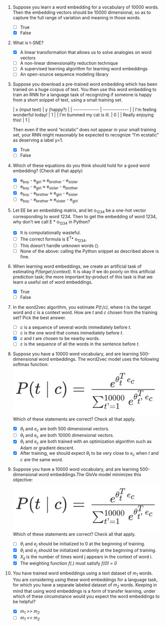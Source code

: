 1. Suppose you learn a word embedding for a vocabulary of 10000 words. Then the embedding vectors should be 10000 dimensional, so as to capture the full range of variation and meaning in those words.

	- [ ] True
	- [x] False

2. What is t-SNE?
    - [x] A linear transformation that allows us to solve analogies on word vectors
    - [ ] A non-linear dimensionality reduction technique
    - [ ] A supervised learning algorithm for learning word embeddings
    - [ ] An open-source sequence modeling library

3. Suppose you download a pre-trained word embedding which has been trained on a huge corpus of text. You then use this word embedding to train an RNN for a language task of recognizing if someone is happy from a short snippet of text, using a small training set.

    | x (input text)  | y (happy?)
 |
	| ------------- | ------------- |
	| I'm feeling wonderful today! | 1 |
	| I'm bummed my cat is ill. | 0 |
	| Really enjoying this!	 | 1  |

	Then even if the word “ecstatic” does not appear in your small training set, your RNN might reasonably be expected to recognize “I’m ecstatic” as deserving a label y=1.

	- [x] True
	- [ ] False

4. Which of these equations do you think should hold for a good word embedding? (Check all that apply)

	- [x] e<sub>boy</sub> - e<sub>girl</sub> ≈ e<sub>brother</sub> - e<sub>sister</sub>
	- [ ] e<sub>boy</sub> - e<sub>girl</sub> ≈ e<sub>sister</sub> - e<sub>brother</sub>
	- [x] e<sub>boy</sub> - e<sub>brother</sub> ≈ e<sub>girl</sub> - e<sub>sister</sub>
	- [ ] e<sub>boy</sub> - e<sub>brother</sub> ≈ e<sub>sister</sub> - e<sub>girl</sub>

5. Let EE be an embedding matrix, and let o<sub>1234</sub> be a one-hot vector corresponding to word 1234. Then to get the embedding of word 1234, why don’t we call E * o<sub>1234</sub> in Python?


	- [x] It is computationally wasteful.
	- [ ] The correct formula is E<sup>T</sup>* o<sub>1234</sub>.
	- [ ] This doesn’t handle unknown words (<UNK>).
	- [ ] None of the above: calling the Python snippet as described above is fine.

6. When learning word embeddings, we create an artificial task of estimating *P(target∣context)*. It is okay if we do poorly on this artificial prediction task; the more important by-product of this task is that we learn a useful set of word embeddings.
	
	- [x] True
	- [ ] False

7. In the word2vec algorithm, you estimate *P(t∣c)*, where *t* is the target word and *c* is a context word. How are *t* and *c* chosen from the training set? Pick the best answer.

	- [ ] *c* is a sequence of several words immediately before *t*.
	- [ ] *c* is the one word that comes immediately before *t*.
	- [x] *c* and *t* are chosen to be nearby words.
	- [ ] *c* is the sequence of all the words in the sentence before *t*.

8. Suppose you have a 10000 word vocabulary, and are learning 500-dimensional word embeddings. The word2vec model uses the following softmax function:
![softmax equation](img/8.png)
Which of these statements are correct? Check all that apply.

	- [x] *θ<sub>t</sub>* and *e<sub>c</sub>* are both 500 dimensional vectors.
	- [ ] *θ<sub>t</sub>* and *e<sub>c</sub>* are both 10000 dimensional vectors.
	- [x] *θ<sub>t</sub>* and *e<sub>c</sub>* are both trained with an optimization algorithm such as Adam or gradient descent.
	- [x] After training, we should expect *θ<sub>t</sub>* to be very close to *e<sub>c</sub>* when *t* and *c* are the same word.

9. Suppose you have a 10000 word vocabulary, and are learning 500-dimensional word embeddings.The GloVe model minimizes this objective:
![equation](img/8.png)
Which of these statements are correct? Check all that apply.

	- [ ] *θ<sub>i</sub>* and *e<sub>j</sub>* should be initialized to 0 at the beginning of training.
	- [x] *θ<sub>i</sub>* and *e<sub>j</sub>* should be initialized randomly at the beginning of training.
	- [x] *X<sub>ij</sub>* is the number of times word j appears in the context of word i.
	- [x] The weighting function *f(.)* must satisfy *f(0) = 0*

10. You have trained word embeddings using a text dataset of *m<sub>1</sub>* words. You are considering using these word embeddings for a language task, for which you have a separate labeled dataset of *m<sub>2</sub>* words. Keeping in mind that using word embeddings is a form of transfer learning, under which of these circumstance would you expect the word embeddings to be helpful?

	- [x] *m<sub>1</sub> >> m<sub>2</sub>*
	- [ ] *m<sub>1</sub> << m<sub>2</sub>*
